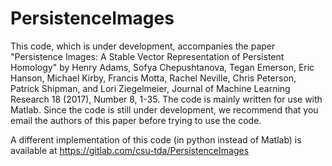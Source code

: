 # PersistenceImages
This code, which is under development, accompanies the paper "Persistence Images: A Stable Vector Representation of Persistent Homology" by Henry Adams, Sofya Chepushtanova, Tegan Emerson, Eric Hanson, Michael Kirby, Francis Motta, Rachel Neville, Chris Peterson, Patrick Shipman, and Lori Ziegelmeier, Journal of Machine Learning Research 18 (2017), Number 8, 1-35. The code is mainly written for use with Matlab. Since the code is still under development, we recommend that you email the authors of this paper before trying to use the code.

A different implementation of this code (in python instead of Matlab) is available at https://gitlab.com/csu-tda/PersistenceImages